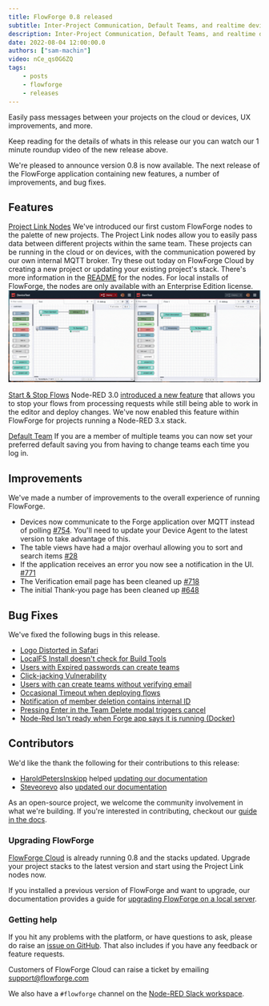 ```yaml
---
title: FlowForge 0.8 released
subtitle: Inter-Project Communication, Default Teams, and realtime device management.
description: Inter-Project Communication, Default Teams, and realtime device management.
date: 2022-08-04 12:00:00.0
authors: ["sam-machin"]
video: nCe_qs0G6ZQ
tags:
    - posts
    - flowforge
    - releases
---
```


Easily pass messages between your projects on the cloud or devices, UX improvements, and more.

<!--more-->

Keep reading for  the details of whats in this release our you can watch our 1 minute roundup video of the new release above. 

We're pleased to announce version 0.8 is now available. The next release of the FlowForge application containing new features, a number of improvements, and bug fixes.

## Features
[Project Link Nodes](https://github.com/flowforge/flowforge/issues/662)
We've introduced our first custom FlowForge nodes to the palette of new projects. The Project Link nodes allow you to easily pass data between different projects within the same team. 
These projects can be running in the cloud or on devices, with the communication powered by our own internal MQTT broker.
Try these out today on FlowForge Cloud by creating a new project or updating your existing project's stack. There's more information in the [README](https://github.com/flowforge/flowforge-nr-project-nodes/blob/main/README.md) for the nodes.
For local installs of FlowForge, the nodes are only available with an Enterprise Edition license.
![](./images/ProjectLink.gif)


[Start & Stop Flows](https://github.com/flowforge/flowforge/issues/839)
Node-RED 3.0 [introduced a new feature](https://nodered.org/blog/2022/07/14/version-3-0-released#editing-stopped-flows) that allows you to stop your flows from processing requests while still being able to work in the editor and deploy changes. We've now enabled this feature within FlowForge for projects running a Node-RED 3.x stack.

[Default Team](https://github.com/flowforge/flowforge/issues/298)
If you are a member of multiple teams you can now set your preferred default saving you from having to change teams each time you log in.

## Improvements
We've made a number of improvements to the overall experience of running FlowForge.

- Devices now communicate to the Forge application over MQTT instead of polling [#754](https://github.com/flowforge/flowforge/issues/754). You'll need to update your Device Agent to the latest version to take advantage of this.
- The table views have had a major overhaul allowing you to sort and search items [#28](https://github.com/flowforge/forge-ui-components/issues/28)
- If the application receives an error you now see a notification in the UI. [#771](https://github.com/flowforge/flowforge/issues/771)
- The Verification email page has been cleaned up [#718](https://github.com/flowforge/flowforge/issues/718)
- The initial Thank-you page has been cleaned up [#648](https://github.com/flowforge/flowforge/issues/648)

## Bug Fixes
We've fixed the following bugs in this release.
- [Logo Distorted in Safari](https://github.com/flowforge/flowforge/issues/793)<br>
- [LocalFS Install doesn't check for Build Tools](https://github.com/flowforge/flowforge/issues/729)<br>
- [Users with Expired passwords can create teams](https://github.com/flowforge/flowforge/pull/842)<br>
- [Click-jacking Vulnerability](https://github.com/flowforge/flowforge/pull/790)
- [Users with can create teams without verifying email](https://github.com/flowforge/flowforge/pull/824)<br>
- [Occasional Timeout when deploying flows](https://github.com/flowforge/flowforge-nr-storage/issues/17)<br>
- [Notification of member deletion contains internal ID](https://github.com/flowforge/flowforge/issues/833)<br>
- [Pressing Enter in the Team Delete modal triggers cancel](https://github.com/flowforge/flowforge/issues/334)<br>
- [Node-Red Isn't ready when Forge app says it is running (Docker)](https://github.com/flowforge/flowforge/issues/751)<br>

## Contributors
We'd like the thank the following for their contributions to this release:

 - [HaroldPetersInskipp](https://github.com/HaroldPetersInskipp) helped [updating our documentation](https://github.com/flowforge/flowforge/pull/812)
 - [Steveorevo](https://github.com/Steveorevo) also [updated our documentation](https://github.com/flowforge/flowforge/pull/818)

As an open-source project, we welcome the community involvement in what we're building. If you're interested in contributing, checkout our [guide in the docs](https://flowforge.com/docs/contribute/).

### Upgrading FlowForge

[FlowForge Cloud](https://app.flowforge.com) is already running 0.8 and the stacks updated. Upgrade your project stacks to the latest version and start using the Project Link nodes now.

If you installed a previous version of FlowForge and want to upgrade, our documentation provides a
guide for [upgrading FlowForge on a local server](http://flowforge.com/docs/install#upgrade).

### Getting help

If you hit any problems with the platform, or have questions to ask, please do
raise an [issue on GitHub](https://github.com/flowforge/flowforge/issues).
That also includes if you have any feedback or feature requests.

Customers of FlowForge Cloud can raise a ticket by emailing support@flowforge.com

We also have a `#flowforge` channel on the [Node-RED Slack workspace](https://nodered.org/slack).
